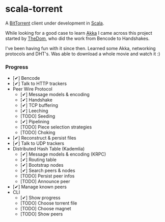scala-torrent
=============

A [BitTorrent](http://www.bittorrent.com) client under development in
[Scala](http://www.scala-lang.org).

While looking for a good case to learn [Akka](http://akka.io) I came
across this project started by [TheDom](https://github.com/TheDom/scala-torrent),
who did the work from Bencode to Handshakes.

I've been having fun with it since then. Learned some Akka, networking
protocols and DHT's. Was able to download a whole movie and watch it :)

### Progress

* [✔] Bencode
* [✔] Talk to HTTP trackers
* Peer Wire Protocol
  * [✔] Message models & encoding
  * [✔] Handshake
  * [✔] TCP buffering
  * [✔] Leeching
  * [TODO] Seeding
  * [✔] Pipelining
  * [TODO] Piece selection strategies
  * [TODO] Choking
* [✔] Reconstruct & persist files
* [✔] Talk to UDP trackers
* Distributed Hash Table (Kademlia)
  * [✔] Message models & encoding (KRPC)
  * [✔] Routing table
  * [✔] Bootstrap nodes
  * [✔] Search peers & nodes
  * [TODO] Persist peer infos
  * [TODO] Announce peer
* [✔] Manage known peers
* CLI
  * [✔] Show progress
  * [TODO] Choose torrent file
  * [TODO] Choose magnet
  * [TODO] Show peers

